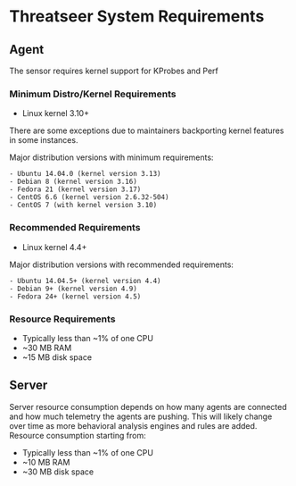 # Threatseer System Requirements

## Agent

The sensor requires kernel support for KProbes and Perf

### Minimum Distro/Kernel Requirements
- Linux kernel 3.10+

There are some exceptions due to maintainers backporting kernel features in some instances.

Major distribution versions with minimum requirements:

    - Ubuntu 14.04.0 (kernel version 3.13)
    - Debian 8 (kernel version 3.16)
    - Fedora 21 (kernel version 3.17)
    - CentOS 6.6 (kernel version 2.6.32-504)
    - CentOS 7 (with kernel version 3.10)

### Recommended Requirements
- Linux kernel 4.4+

Major distribution versions with recommended requirements:

    - Ubuntu 14.04.5+ (kernel version 4.4)
    - Debian 9+ (kernel version 4.9)
    - Fedora 24+ (kernel version 4.5)

### Resource Requirements

- Typically less than ~1% of one CPU
- ~30 MB RAM
- ~15 MB disk space

## Server

Server resource consumption depends on how many agents are connected and how much telemetry the agents are pushing.
This will likely change over time as more behavioral analysis engines and rules are added.
Resource consumption starting from:

- Typically less than ~1% of one CPU
- ~10 MB RAM
- ~30 MB disk space